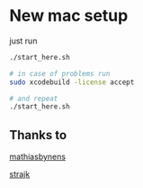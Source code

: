 # New mac setup

just run

```bash
./start_here.sh

# in case of problems run
sudo xcodebuild -license accept

# and repeat
./start_here.sh
```

## Thanks to

[mathiasbynens](https://github.com/mathiasbynens/dotfiles/)

[strajk](https://github.com/Strajk/setup/)
